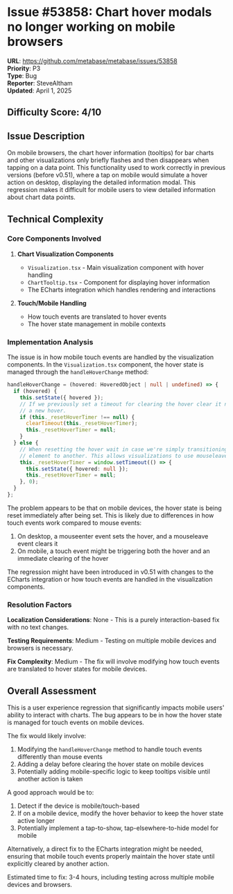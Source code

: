 # Issue #53858: Chart hover modals no longer working on mobile browsers

**URL**: https://github.com/metabase/metabase/issues/53858  
**Priority**: P3  
**Type**: Bug  
**Reporter**: SteveAltham  
**Updated**: April 1, 2025

## Difficulty Score: 4/10

## Issue Description
On mobile browsers, the chart hover information (tooltips) for bar charts and other visualizations only briefly flashes and then disappears when tapping on a data point. This functionality used to work correctly in previous versions (before v0.51), where a tap on mobile would simulate a hover action on desktop, displaying the detailed information modal. This regression makes it difficult for mobile users to view detailed information about chart data points.

## Technical Complexity

### Core Components Involved
1. **Chart Visualization Components**
   - `Visualization.tsx` - Main visualization component with hover handling
   - `ChartTooltip.tsx` - Component for displaying hover information
   - The ECharts integration which handles rendering and interactions

2. **Touch/Mobile Handling**
   - How touch events are translated to hover events
   - The hover state management in mobile contexts

### Implementation Analysis
The issue is in how mobile touch events are handled by the visualization components. In the `Visualization.tsx` component, the hover state is managed through the `handleHoverChange` method:

```typescript
handleHoverChange = (hovered: HoveredObject | null | undefined) => {
  if (hovered) {
    this.setState({ hovered });
    // If we previously set a timeout for clearing the hover clear it now since we received
    // a new hover.
    if (this._resetHoverTimer !== null) {
      clearTimeout(this._resetHoverTimer);
      this._resetHoverTimer = null;
    }
  } else {
    // When resetting the hover wait in case we're simply transitioning from one
    // element to another. This allows visualizations to use mouseleave events etc.
    this._resetHoverTimer = window.setTimeout(() => {
      this.setState({ hovered: null });
      this._resetHoverTimer = null;
    }, 0);
  }
};
```

The problem appears to be that on mobile devices, the hover state is being reset immediately after being set. This is likely due to differences in how touch events work compared to mouse events:

1. On desktop, a mouseenter event sets the hover, and a mouseleave event clears it
2. On mobile, a touch event might be triggering both the hover and an immediate clearing of the hover

The regression might have been introduced in v0.51 with changes to the ECharts integration or how touch events are handled in the visualization components.

### Resolution Factors

**Localization Considerations**: None - This is a purely interaction-based fix with no text changes.

**Testing Requirements**: Medium - Testing on multiple mobile devices and browsers is necessary.

**Fix Complexity**: Medium - The fix will involve modifying how touch events are translated to hover states for mobile devices.

## Overall Assessment
This is a user experience regression that significantly impacts mobile users' ability to interact with charts. The bug appears to be in how the hover state is managed for touch events on mobile devices.

The fix would likely involve:
1. Modifying the `handleHoverChange` method to handle touch events differently than mouse events
2. Adding a delay before clearing the hover state on mobile devices
3. Potentially adding mobile-specific logic to keep tooltips visible until another action is taken

A good approach would be to:
1. Detect if the device is mobile/touch-based
2. If on a mobile device, modify the hover behavior to keep the hover state active longer
3. Potentially implement a tap-to-show, tap-elsewhere-to-hide model for mobile

Alternatively, a direct fix to the ECharts integration might be needed, ensuring that mobile touch events properly maintain the hover state until explicitly cleared by another action.

Estimated time to fix: 3-4 hours, including testing across multiple mobile devices and browsers.